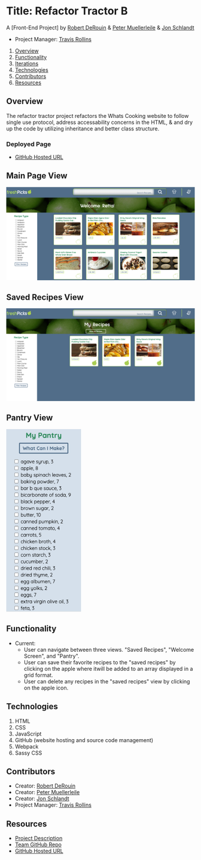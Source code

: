 # Title: Refactor Tractor B

A [Front-End Project] by [Robert DeRouin](https://github.com/robertjosephderouin) & [Peter Muellerleile](https://github.com/pcmueller) & [Jon Schlandt](https://github.com/jon-schlandt)

* Project Manager: [Travis Rollins](https://github.com/Kalikoze)

1. [Overview](#overview)
2. [Functionality](#functionality)
3. [Iterations](#iterations)
4. [Technologies](#technologies)
5. [Contributors](#contributors)
6. [Resources](#resources)

## Overview

The refactor tractor project refactors the Whats Cooking website to follow single use protocol, address accessability concerns in the HTML, & and dry up the code by utilizing inheritance and better class structure.

### Deployed Page
* [GitHub Hosted URL](https://pcmueller.github.io/refactor-tractor/)

## Main Page View

<img width="750" alt="Front Page View" src="./src/images/welcomepagescreenshot.png">

## Saved Recipes View

<img width="750" alt="Saved Recipes View" src="./src/images/favoriterecipescreenshot.png">

## Pantry View

<img width="200" alt="Pantry View" src="./src/images/pantryscreenshot.png">

## Functionality

* Current:
  * User can navigate between three views. "Saved Recipes", "Welcome Screen", and "Pantry".
  * User can save their favorite recipes to the "saved recipes" by clicking on the apple where itwill be added to an array displayed in a grid format.
  * User can delete any recipes in the "saved recipes" view by clicking on the apple icon.

## Technologies

1. HTML
2. CSS
3. JavaScript
4. GitHub (website hosting and source code management)
5. Webpack
6. Sassy CSS

## Contributors

* Creator: [Robert DeRouin](https://github.com/robertjosephderouin)
* Creator: [Peter Muellerleile](https://github.com/pcmueller)
* Creator: [Jon Schlandt](https://github.com/jon-schlandt)
* Project Manager: [Travis Rollins](https://github.com/Kalikoze)

## Resources

* [Project Description](https://frontend.turing.io/projects/module-2/refactor-tractor-wc.html)
* [Team GitHub Repo](https://github.com/robertjosephderouin/refactortractor)
* [GitHub Hosted URL](https://pcmueller.github.io/refactor-tractor/)
